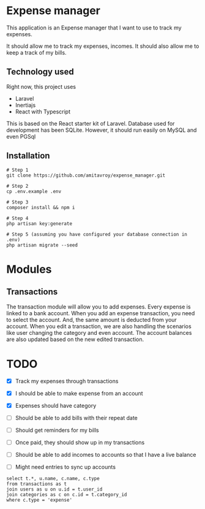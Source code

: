 # Expense manager

This application is an Expense manager that I want to use to track my expenses. 

It should allow me to track my expenses, incomes. It should also allow me to keep a track of my bills.

## Technology used

Right now, this project uses 
- Laravel 
- Inertiajs 
- React with Typescript

This is based on the React starter kit of Laravel.
Database used for development has been SQLite. However, it should run easily on MySQL and even PGSql

## Installation

```
# Step 1
git clone https://github.com/amitavroy/expense_manager.git

# Step 2
cp .env.example .env

# Step 3
composer install && npm i

# Step 4
php artisan key:generate

# Step 5 (assuming you have configured your database connection in .env)
php artisan migrate --seed
```

# Modules 

## Transactions 

The transaction module will allow you to add expenses. Every expense is linked to a bank account. When you add an expense transaction, you need to select the account. And, the same amount is deducted from your account.
When you edit a transaction, we are also handling the scenarios like user changing the category and even account. The account balances are also updated based on the new edited transaction.

# TODO

- [x] Track my expenses through transactions
- [x] I should be able to make expense from an account
- [x] Expenses should have category
- [ ] Should be able to add bills with their repeat date 
- [ ] Should get reminders for my bills
- [ ] Once paid, they should show up in my transactions
- [ ] Should be able to add incomes to accounts so that I have a live balance
- [ ] Might need entries to sync up accounts


```
select t.*, u.name, c.name, c.type
from transactions as t
join users as u on u.id = t.user_id
join categories as c on c.id = t.category_id
where c.type = 'expense'
```

